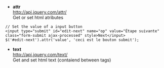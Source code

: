 * **attr**  
http://api.jquery.com/attr/    
Get or set html atributes 
```
// Set the value of a input button
<input type=​"submit" id=​"edit-next" name=​"op" value=​"Étape suivante" class=​"form-submit ajax-processed" style>​Next​</input>​
$('#edit-next').attr('value', 'ceci est le bouton submit');
```

* **text**   
http://api.jquery.com/text/   
Get and set html text (contaiend between tags)   
